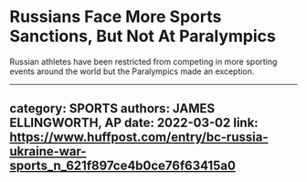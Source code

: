 # Russians Face More Sports Sanctions, But Not At Paralympics

Russian athletes have been restricted from competing in more sporting events around the world but the Paralympics made an exception.

---
category: SPORTS
authors: JAMES ELLINGWORTH, AP
date: 2022-03-02
link: https://www.huffpost.com/entry/bc-russia-ukraine-war-sports_n_621f897ce4b0ce76f63415a0
---

